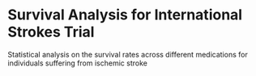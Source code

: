 # Survival Analysis for International Strokes Trial 

Statistical analysis on the survival rates across different medications for individuals suffering from ischemic stroke


